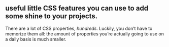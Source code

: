## useful little CSS features you can use to add some shine to your projects.
There are a lot of CSS properties, *hundreds*. Luckily, you don’t have to memorize them all: the amount of properties you’re actually going to use on a daily basis is much smaller. 
